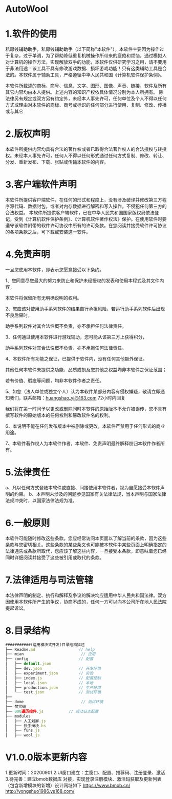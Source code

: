 # AutoWool
# 1.软件的使用

私房钱辅助助手，私房钱辅助助手（以下简称"本软件"），本软件主要因为操作过于复杂，过于单调，为了帮助降低重复机械操作所带来的疲倦和烦恼，通过模拟人对计算机的操作方法，实现解放双手的功能，本软件仅供研究学习之用，请不要用于非法用途！该工具不具有修改游戏数据、损坏游戏功能！只有这类辅助工具是合法的。本软件属于辅助工具，严格遵循中华人民共和国《计算机软件保护条例》。

本软件所载述的商标、商号、信息、文字、图形、图像、声音、链接、软件及所有其它内容均由本人提供。上述内容的知识产权依具体情况分别为本人所拥有。 除法律另有规定或双方另有约定外，未经本人事先许可，任何单位及个人不得以任何方式或理由对本软件的商标、商号或标识的任何部分进行使用、复制、修改、传播或与其它

# 2.版权声明

本软件所提供内容均具有合法的著作权或者已取得合法著作权人的合法授权与转授权。未经本人事先许可，任何人不得以任何形式通过任何方式复制、修改、转让、分发、重新发布、下载、张贴或传输本软件的内容。

# 3.客户端软件声明

本软件所提供客户端软件，在任何的形式和程度上，没有涉及破译并修改第三方程序源代码、数据封包，或者对内存数据进行解密和写入操作。不侵犯任何第三方的合法权益。
本软件所提供客户端软件，已在中华人民共和国国家版权局依法登记，受到《计算机软件保护条例》、《计算机软件著作权法》保护。在使用软件时要遵守该软件附带的软件许可协议中所有的许可条款。在您阅读并接受软件许可协议的各项条款之后，可下载或安装这一软件。

# 4.免责声明

一旦您使用本软件，即表示您愿意接受以下条约。

1、您同意尽您最大的努力来防止和保护未经授权的发表和使用本程式及其文件内容，

  本软件将保留所有无明确说明的权利。

2、您应该对使用助手系列软件的结果自行承担风险，若运行助手系列软件后出现不良后果时，

  助手系列软件对其合法性概不负责，亦不承担任何法律责任。

3、任何通过使用本软件进行游戏辅助，您可能从该第三方上获得积分，

  助手系列软件对其合法性概不负责，亦不承担任何法律责任。

4、本软件所有功能之保证，已提供于软件内，没有任何其他额外保证。

  其他任何本软件未提供之功能、品质或损及您其他之权益均非本软件之保证范围；

  若有价值、瑕疵等问题，均非本软件作者之责任。

5、如您（法人单位或独立个人）认为本软件某部分内容有侵权嫌疑，敬请立即通知我们，联系邮箱：huangshao_yi@163.com 72小时内回复

  我们将在第一时间予以更改或删除同时本软件的原始版本不允许被误传，您不具有撰写软件的原始版本的任何权利和篡改软件名的权利。

6、本说明不能在任何发布版本中被删除或更改，本软件严禁用于任何形式的商业用途。

7、本软件著作权人为本软件作者，本软件、免责声明最终解释权归本软件作者所有。

# 5.法律责任

a、凡以任何方式登陆本软件或直接、间接使用本软件者，视为自愿接受本软件声明的约束。
b、本声明未涉及的问题参见国家有关法律法规，当本声明与国家法律法规冲突时，以国家法律法规为准。

# 6.一般原则

本软件可能随时修改这些条款。您应经常访问本页面以了解当前的条款，因为这些条款与您密切相关。这些条款的某些条文也可能被本软件中某些页面上明确指定的法律通告或条款所取代，您应该了解这些内容，一旦接受本条款，即意味着您已经同时详细阅读并接受了这些被引用或取代的条款。

# 7.法律适用与司法管辖

本法律声明的制定、执行和解释及争议的解决均应适用中华人民共和国法律。双方因使用本软件所产生的争议，协商不成的，任何一方可以向本公司所在地人民法院提起诉讼。

# 8.目录结构

```js
###########(运用模块式开发)目录结构描述
├── Readme.md                   // help
├── mian                         // 应用
├── config                      // 配置
│   ├── default.json
│   ├── dev.json                // 开发环境
│   ├── experiment.json         // 实验
│   ├── index.js                // 配置控制
│   ├── local.json              // 本地
│   ├── production.json         // 生产环境
│   └── test.json               // 测试环境
├── 
├── dome                         // 测试环境
├── 赞赏码
├── 000遍历控件.js           // 启动日志配置
├── modules
│   ├── 人工划屏.js
│   ├── 快手滑块.hs
│   ├── funs.js
│   ├── wool.js 
```




# V1.0.0版本更新内容
1.更新时间：20200901
2.UI窗口建立：主窗口、配置、推荐码、注册登录、激活
3.待完善：建立bmob数据库 对接，实现登录注册模块、激活码获取及更新列表（包含新增模块的新增）设计网址如下
https://www.bmob.cn/ 
http://yongshuo1986.ys168.com/





